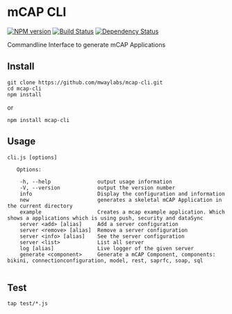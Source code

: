 # mCAP CLI
[![NPM version][npm-image]][npm-url] [![Build Status][travis-image]][travis-url] [![Dependency Status][daviddm-url]][daviddm-image]

Commandline Interface to generate mCAP Applications

## Install

```
git clone https://github.com/mwaylabs/mcap-cli.git
cd mcap-cli
npm install
```

or

```
npm install mcap-cli
```

## Usage

```
cli.js [options]

   Options:

    -h, --help               output usage information
    -V, --version            output the version number
    info                     Display the configuration and information
    new                      generates a skeletal mCAP Application in the current directory
    example                  Creates a mcap example application. Which shows a applications which is using push, security and dataSync
    server <add> [alias]     Add a server configuration
    server <remove> [alias]  Remove a server configuration
    server <info> [alias]    See the server configuration
    server <list>            List all server
    log [alias]              Live logger of the given server
    generate <component>     Generate a mCAP Component, components: bikini, connectionconfiguration, model, rest, saprfc, soap, sql


```

## Test

```
tap test/*.js
```

[npm-url]: https://npmjs.org/package/mcap-cli
[npm-image]: https://badge.fury.io/js/mcap-cli.svg
[travis-url]: https://travis-ci.org/mwaylabs/mcap-cli
[travis-image]: https://travis-ci.org/mwaylabs/mcap-cli.svg?branch=master
[daviddm-url]: https://david-dm.org/mwaylabs/mcap-cli.svg?theme=shields.io
[daviddm-image]: https://david-dm.org/mwaylabs/mcap-cli